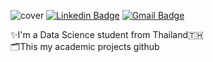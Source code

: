![cover](https://user-images.githubusercontent.com/90306227/183274635-020def35-379a-40eb-b61c-822aeb5b0220.png)
[![Linkedin Badge](https://img.shields.io/badge/-Rakchanok-blue?style=flat&logo=Linkedin&logoColor=white&link=https://bit.ly/3qC7QSl)](https://bit.ly/3qC7QSl)
[![Gmail Badge](https://img.shields.io/badge/-Rakchanok-ff69b4?style=flat&logo=Gmail&logoColor=white&link=mailto:rakchanok.t@hotmail.co.th)](mailto:rakchanok.t@hotmail.co.th)

✨I'm a Data Science student from Thailand🇹🇭<br/>
🗂This my academic projects github
